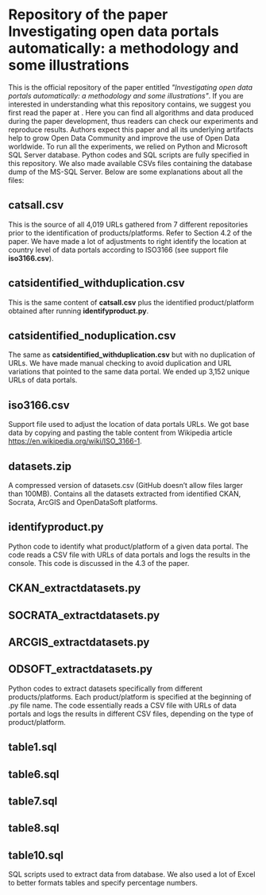 # Repository of the paper Investigating open data portals automatically: a methodology and some illustrations
This is the official repository of the paper entitled _"Investigating open data portals automatically: a methodology and some illustrations"_. If you are interested in understanding what this repository contains, we suggest you first read the paper at <unpublished yet> .
Here you can find all algorithms and data produced during the paper development, thus readers can check our experiments and reproduce results. Authors expect this paper and all its underlying artifacts help to grow Open Data Community and improve the use of Open Data worldwide.
To run all the experiments, we relied on Python and Microsoft SQL Server database. Python codes and SQL scripts are fully specified in this repository. We also made available CSVs files containing the database dump of the MS-SQL Server. 
Below are some explanations about all the files:
## catsall.csv
This is the source of all 4,019 URLs gathered from 7 different repositories prior to the identification of products/platforms. Refer to Section 4.2 of the paper. We have made a lot of adjustments to right identify the location at country level of data portals according to ISO3166 (see support file **iso3166.csv**).
## catsidentified_withduplication.csv
This is the same content of **catsall.csv** plus the identified product/platform obtained after running **identifyproduct.py**. 
## catsidentified_noduplication.csv
The same as **catsidentified_withduplication.csv** but with no duplication of URLs. We have made manual checking to avoid duplication and URL variations that pointed to the same data portal. We ended up 3,152 unique URLs of data portals.
## iso3166.csv
Support file used to adjust the location of data portals URLs. We got base data by copying and pasting the table content from Wikipedia article https://en.wikipedia.org/wiki/ISO_3166-1.
## datasets.zip
A compressed version of datasets.csv (GitHub doesn’t allow files larger than 100MB).  Contains all the datasets extracted from identified CKAN, Socrata, ArcGIS and OpenDataSoft platforms. 
## identifyproduct.py
Python code to identify what product/platform of a given data portal. The code reads a CSV file with URLs of data portals and logs the results in the console. This code is discussed in the 4.3 of the paper.
## CKAN_extractdatasets.py
## SOCRATA_extractdatasets.py
## ARCGIS_extractdatasets.py 
## ODSOFT_extractdatasets.py
Python codes to extract datasets specifically from different products/platforms. Each product/platform is specified at the beginning of .py file name. The code essentially reads a CSV file with URLs of data portals and logs the results in different CSV files, depending on the type of product/platform.
## table1.sql
## table6.sql
## table7.sql
## table8.sql
## table10.sql
SQL scripts used to extract data from database. We also used a lot of Excel to better formats tables and specify percentage numbers.
